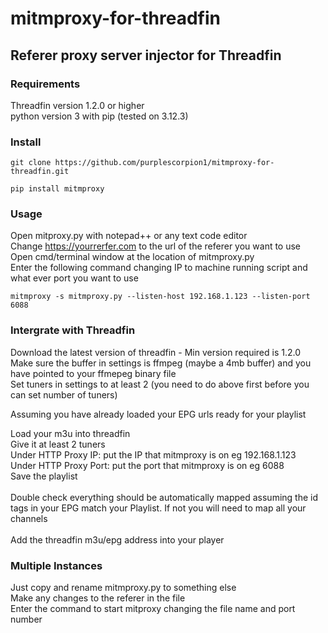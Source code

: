 # mitmproxy-for-threadfin
## Referer proxy server injector for Threadfin

### Requirements
Threadfin version 1.2.0 or higher <br>
python version 3 with pip (tested on 3.12.3)

### Install
```
git clone https://github.com/purplescorpion1/mitmproxy-for-threadfin.git
``` 
```
pip install mitmproxy
```

### Usage
Open mitproxy.py with notepad++ or any text code editor <br>
Change https://yourrerfer.com to the url of the referer you want to use <br>
Open cmd/terminal window at the location of mitmproxy.py <br>
Enter the following command changing IP to machine running script and what ever port you want to use
```
mitmproxy -s mitmproxy.py --listen-host 192.168.1.123 --listen-port 6088
```

### Intergrate with Threadfin

Download the latest version of threadfin - Min version required is 1.2.0 <br>
Make sure the buffer in settings is ffmpeg (maybe a 4mb buffer) and you have pointed to your ffmepeg binary file <br>
Set tuners in settings to at least 2 (you need to do above first before you can set number of tuners) <br>

Assuming you have already loaded your EPG urls ready for your playlist <br>

Load your m3u into threadfin <br>
Give it at least 2 tuners <br>
Under HTTP Proxy IP: put the IP that mitmproxy is on eg 192.168.1.123 <br>
Under HTTP Proxy Port: put the port that mitmproxy is on eg 6088 <br>
Save the playlist <br>
<br>
Double check everything should be automatically mapped assuming the id tags in your EPG match your Playlist. If not you will need to map all your channels <br>
<br>
Add the threadfin m3u/epg address into your player

### Multiple Instances
Just copy and rename mitmproxy.py to something else <br>
Make any changes to the referer in the file <br>
Enter the command to start mitproxy changing the file name and port number <br>

